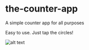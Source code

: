 # the-counter-app
A simple counter app for all purposes

Easy to use. Just tap the circles!

![alt text](screen.jpeg=600x800)

